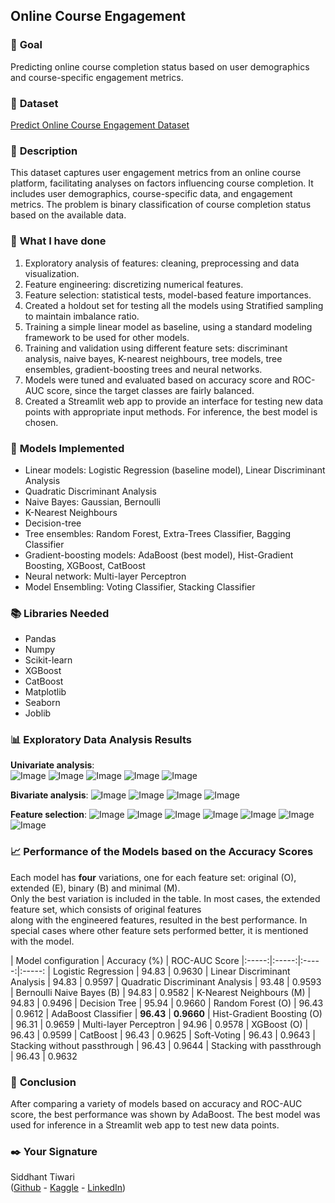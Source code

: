 ## **Online Course Engagement**

### 🎯 **Goal**

Predicting online course completion status based on user demographics and course-specific engagement metrics.

### 🧵 **Dataset**

[Predict Online Course Engagement Dataset](https://www.kaggle.com/datasets/rabieelkharoua/predict-online-course-engagement-dataset)

### 🧾 **Description**

This dataset captures user engagement metrics from an online course platform, facilitating analyses on factors influencing course completion. It includes user demographics, course-specific data, and engagement metrics. The problem is binary classification of course completion status based on the available data.

### 🧮 **What I have done**

1. Exploratory analysis of features: cleaning, preprocessing and data visualization.
2. Feature engineering: discretizing numerical features.
3. Feature selection: statistical tests, model-based feature importances.
4. Created a holdout set for testing all the models using Stratified sampling to maintain imbalance ratio.
5. Training a simple linear model as baseline, using a standard modeling framework to be used for other models.
6. Training and validation using different feature sets: discriminant analysis, naive bayes, K-nearest neighbours, tree models, tree ensembles, gradient-boosting trees and neural networks.
7. Models were tuned and evaluated based on accuracy score and ROC-AUC score, since the target classes are fairly balanced.
8. Created a Streamlit web app to provide an interface for testing new data points with appropriate input methods. For inference, the best model is chosen.

### 🚀 **Models Implemented**

* Linear models: Logistic Regression (baseline model), Linear Discriminant Analysis
* Quadratic Discriminant Analysis
* Naive Bayes: Gaussian, Bernoulli
* K-Nearest Neighbours
* Decision-tree
* Tree ensembles: Random Forest, Extra-Trees Classifier, Bagging Classifier
* Gradient-boosting models: AdaBoost (best model), Hist-Gradient Boosting, XGBoost, CatBoost
* Neural network: Multi-layer Perceptron
* Model Ensembling: Voting Classifier, Stacking Classifier

### 📚 **Libraries Needed**

* Pandas
* Numpy
* Scikit-learn
* XGBoost
* CatBoost
* Matplotlib
* Seaborn
* Joblib

### 📊 **Exploratory Data Analysis Results**

**Univariate analysis**:  
![Image](../Images/notebook_00/distribution_timespentoncourse.png)
![Image](../Images/notebook_00/distribution_numberofvideoswatched.png)
![Image](../Images/notebook_00/distribution_numberofquizzestaken.png)
![Image](../Images/notebook_00/distribution_quizscores.png)
![Image](../Images/notebook_00/distribution_completionrate.png)

**Bivariate analysis**:
![Image](../Images/notebook_00/bivariate_pairplots.png)
![Image](../Images/notebook_00/bivariate_pearson.png)
![Image](../Images/notebook_00/bivariate_pointbiserial.png)
![Image](../Images/notebook_00/bivariate_tetrachoric.png)

**Feature selection**:
![Image](../Images/notebook_00/featselect_pointbiserial.png)
![Image](../Images/notebook_00/featselect_anova.png)
![Image](../Images/notebook_00/featselect_chisquared.png)
![Image](../Images/notebook_00/featselect_tetrachoric.png)
![Image](../Images/notebook_00/featselect_mutualinformation.png)
![Image](../Images/notebook_00/featselect_modelfimp_allfeatures.png)
![Image](../Images/notebook_00/featselect_modelfimp_originalfeatures.png)

### 📈 **Performance of the Models based on the Accuracy Scores**

Each model has **four** variations, one for each feature set: original (O), extended (E), binary (B) and minimal (M).  
Only the best variation is included in the table. In most cases, the extended feature set, which consists of original features  
along with the engineered features, resulted in the best performance. In special cases where other feature sets performed better, it is mentioned with the model.

| Model configuration | Accuracy (%) | ROC-AUC Score
|:-----:|:-----:|:-----:|:-----:
| Logistic Regression | 94.83 | 0.9630
| Linear Discriminant Analysis | 94.83 | 0.9597
| Quadratic Discriminant Analysis | 93.48 | 0.9593
| Bernoulli Naive Bayes (B) | 94.83 | 0.9582
| K-Nearest Neighbours (M) | 94.83 | 0.9496
| Decision Tree | 95.94 | 0.9660
| Random Forest (O) | 96.43 | 0.9612
| AdaBoost Classifier | **96.43** | **0.9660**
| Hist-Gradient Boosting (O) | 96.31 | 0.9659
| Multi-layer Perceptron | 94.96 | 0.9578
| XGBoost (O) | 96.43 | 0.9599
| CatBoost | 96.43 | 0.9625
| Soft-Voting | 96.43 | 0.9643
| Stacking without passthrough | 96.43 | 0.9644
| Stacking with passthrough | 96.43 | 0.9632

### 📢 **Conclusion**

After comparing a variety of models based on accuracy and ROC-AUC score, the best performance was shown by AdaBoost. The best model was used for inference in a Streamlit web app to test new data points.

### ✒️ **Your Signature**

Siddhant Tiwari  
([Github](https://www.github.com/siddhant4ds) - [Kaggle](https://www.kaggle.com/sid4ds) - [LinkedIn](https://www.linkedin.com/in/siddhant-tiwari-ds/))
